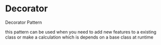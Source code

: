 # Decorator

Decorator Pattern

this pattern can be used when you need to add new features to a existing class or make a calculation which is depends on a base class at runtime
